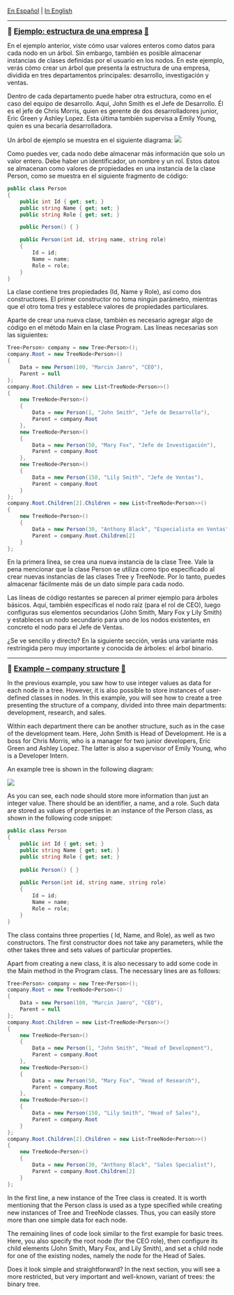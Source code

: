 [En Español](#en-español) | [In English](#in-english) [](#top)

---
<!-- **<span id="en-español" span style="font-size: larger;">Ejemplo: jerarquía de identificadores </span>** -->

<a id="en-español"></a>
**<span style="font-size: larger;">🔗 [Ejemplo: estructura de una empresa](#en-español) [🔼](#top)</span>**


En el ejemplo anterior, viste cómo usar valores enteros como datos para cada nodo en un árbol. Sin embargo, también es posible almacenar instancias de clases definidas por el usuario en los nodos. En este ejemplo, verás cómo crear un árbol que presenta la estructura de una empresa, dividida en tres departamentos principales: desarrollo, investigación y ventas.

Dentro de cada departamento puede haber otra estructura, como en el caso del equipo de desarrollo. Aquí, John Smith es el Jefe de Desarrollo. Él es el jefe de Chris Morris, quien es gerente de dos desarrolladores junior, Eric Green y Ashley Lopez. Esta última también supervisa a Emily Young, quien es una becaria desarrolladora.

Un árbol de ejemplo se muestra en el siguiente diagrama:
![](./images/d22420a3-eabe-4864-abeb-a7c8eeb5b16b.png)

Como puedes ver, cada nodo debe almacenar más información que solo un valor entero. Debe haber un identificador, un nombre y un rol. Estos datos se almacenan como valores de propiedades en una instancia de la clase Person, como se muestra en el siguiente fragmento de código:

```csharp
public class Person
{
    public int Id { get; set; }
    public string Name { get; set; }
    public string Role { get; set; }

    public Person() { }

    public Person(int id, string name, string role)
    {
        Id = id;
        Name = name;
        Role = role;
    }
}
```
La clase contiene tres propiedades (Id, Name y Role), así como dos constructores. El primer constructor no toma ningún parámetro, mientras que el otro toma tres y establece valores de propiedades particulares.

Aparte de crear una nueva clase, también es necesario agregar algo de código en el método Main en la clase Program. Las líneas necesarias son las siguientes:

```csharp
Tree<Person> company = new Tree<Person>();
company.Root = new TreeNode<Person>()
{
    Data = new Person(100, "Marcin Jamro", "CEO"),
    Parent = null
};
company.Root.Children = new List<TreeNode<Person>>()
{
    new TreeNode<Person>()
    {
        Data = new Person(1, "John Smith", "Jefe de Desarrollo"),
        Parent = company.Root
    },
    new TreeNode<Person>()
    {
        Data = new Person(50, "Mary Fox", "Jefe de Investigación"),
        Parent = company.Root
    },
    new TreeNode<Person>()
    {
        Data = new Person(150, "Lily Smith", "Jefe de Ventas"),
        Parent = company.Root
    }
};
company.Root.Children[2].Children = new List<TreeNode<Person>>()
{
    new TreeNode<Person>()
    {
        Data = new Person(30, "Anthony Black", "Especialista en Ventas"),
        Parent = company.Root.Children[2]
    }
};
```
En la primera línea, se crea una nueva instancia de la clase Tree. Vale la pena mencionar que la clase Person se utiliza como tipo especificado al crear nuevas instancias de las clases Tree y TreeNode. Por lo tanto, puedes almacenar fácilmente más de un dato simple para cada nodo.

Las líneas de código restantes se parecen al primer ejemplo para árboles básicos. Aquí, también especificas el nodo raíz (para el rol de CEO), luego configuras sus elementos secundarios (John Smith, Mary Fox y Lily Smith) y estableces un nodo secundario para uno de los nodos existentes, en concreto el nodo para el Jefe de Ventas.

¿Se ve sencillo y directo? En la siguiente sección, verás una variante más restringida pero muy importante y conocida de árboles: el árbol binario.

------------------------------------
<!-- <a id="in-english"></a>
**<span id="in-english" span style="font-size: larger;">Example – hierarchy of identifiers(#in-english)</span>** -->

<a id="in-english"></a>
**<span style="font-size: larger;">🔗 [Example – company structure](#in-english) [🔼](#top)</span>**


In the previous example, you saw how to use integer values as data for each node in a tree. However, it is also possible to store instances of user-defined classes in nodes. In this example, you will see how to create a tree presenting the structure of a company, divided into three main departments: development, research, and sales.

Within each department there can be another structure, such as in the case of the development team. Here, John Smith is Head of Development. He is a boss for Chris Morris, who is a manager for two junior developers, Eric Green and Ashley Lopez. The latter is also a supervisor of Emily Young, who is a Developer Intern.

An example tree is shown in the following diagram:

![](./images/d22420a3-eabe-4864-abeb-a7c8eeb5b16b.png)

As you can see, each node should store more information than just an integer value. There should be an identifier, a name, and a role. Such data are stored as values of properties in an instance of the Person class, as shown in the following code snippet:
```csharp
public class Person 
{ 
    public int Id { get; set; } 
    public string Name { get; set; } 
    public string Role { get; set; } 
 
    public Person() { } 
 
    public Person(int id, string name, string role) 
    { 
        Id = id; 
        Name = name; 
        Role = role; 
    } 
}
```
The class contains three properties ( Id, Name, and Role), as well as two constructors. The first constructor does not take any parameters, while the other takes three and sets values of particular properties.

Apart from creating a new class, it is also necessary to add some code in the Main method in the Program class. The necessary lines are as follows:

```csharp
Tree<Person> company = new Tree<Person>(); 
company.Root = new TreeNode<Person>() 
{ 
    Data = new Person(100, "Marcin Jamro", "CEO"), 
    Parent = null 
}; 
company.Root.Children = new List<TreeNode<Person>>() 
{ 
    new TreeNode<Person>() 
    { 
        Data = new Person(1, "John Smith", "Head of Development"), 
        Parent = company.Root 
    }, 
    new TreeNode<Person>() 
    { 
        Data = new Person(50, "Mary Fox", "Head of Research"), 
        Parent = company.Root 
    }, 
    new TreeNode<Person>() 
    { 
        Data = new Person(150, "Lily Smith", "Head of Sales"), 
        Parent = company.Root 
    } 
}; 
company.Root.Children[2].Children = new List<TreeNode<Person>>() 
{ 
    new TreeNode<Person>() 
    {
        Data = new Person(30, "Anthony Black", "Sales Specialist"),
        Parent = company.Root.Children[2]
    } 
};
```
In the first line, a new instance of the Tree class is created. It is worth mentioning that the Person class is used as a type specified while creating new instances of Tree and TreeNode classes. Thus, you can easily store more than one simple data for each node.

The remaining lines of code look similar to the first example for basic trees. Here, you also specify the root node (for the CEO role), then configure its child elements (John Smith, Mary Fox, and Lily Smith), and set a child node for one of the existing nodes, namely the node for the Head of Sales.

Does it look simple and straightforward? In the next section, you will see a more restricted, but very important and well-known, variant of trees: the binary tree.